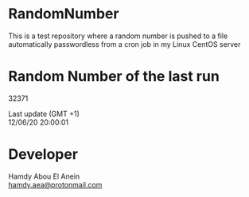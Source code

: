 # RandomNumber    
This is a test repository where a random number is pushed to a file automatically passwordless from a cron job in my Linux CentOS server    
# Random Number of the last run   
32371
      
Last update (GMT +1)    
12/06/20 20:00:01
# Developer    
Hamdy Abou El Anein   
hamdy.aea@protonmail.com

